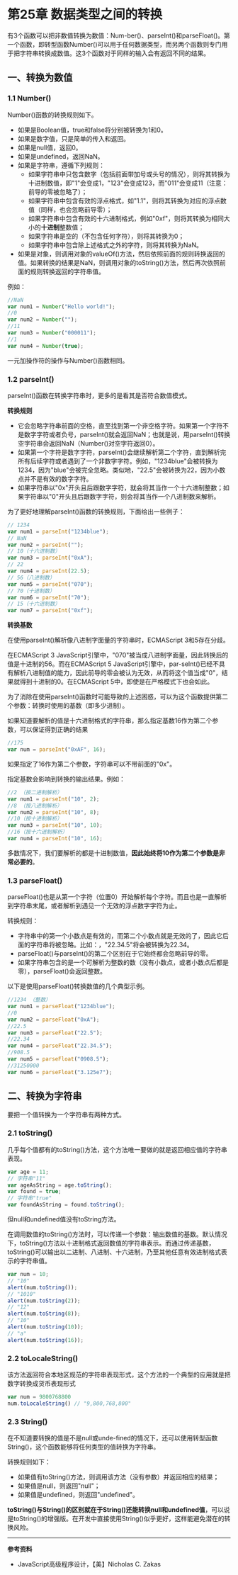 # 第25章 数据类型之间的转换

有3个函数可以把非数值转换为数值：Num-ber\(\)、parseInt\(\)和parseFloat\(\)。第一个函数，即转型函数Number\(\)可以用于任何数据类型，而另两个函数则专门用于把字符串转换成数值。这3个函数对于同样的输入会有返回不同的结果。

## 一、转换为数值

### 1.1 Number\(\)

Number\(\)函数的转换规则如下。

* 如果是Boolean值，true和false将分别被转换为1和0。
* 如果是数字值，只是简单的传入和返回。
* 如果是null值，返回0。
* 如果是undefined，返回NaN。
* 如果是字符串，遵循下列规则：
  * 如果字符串中只包含数字（包括前面带加号或头号的情况），则将其转换为十进制数值，即"1"会变成1，"123"会变成123，而"011"会变成11（注意：前导的零被忽略了）；
  * 如果字符串中包含有效的浮点格式，如"1.1"，则将其转换为对应的浮点数值（同样，也会忽略前导零）；
  * 如果字符串中包含有效的十六进制格式，例如"0xf"，则将其转换为相同大小的**十进制**整数值；
  * 如果字符串是空的（不包含任何字符），则将其转换为0；
  * 如果字符串中包含除上述格式之外的字符，则将其转换为NaN。
* 如果是对象，则调用对象的valueOf\(\)方法，然后依照前面的规则转换返回的值。如果转换的结果是NaN，则调用对象的toString\(\)方法，然后再次依照前面的规则转换返回的字符串值。

例如：

```js
//NaN
var num1 = Number("Hello world!");
//0
var num2 = Number("");
//11
var num3 = Number("000011");
//1
var num4 = Number(true);
```

一元加操作符的操作与Number\(\)函数相同。

### 1.2 parseInt\(\)

parseInt\(\)函数在转换字符串时，更多的是看其是否符合数值模式。

**转换规则**

* 它会忽略字符串前面的空格，直至找到第一个非空格字符。如果第一个字符不是数字字符或者负号，parseInt\(\)就会返回NaN；也就是说，用parseInt\(\)转换空字符串会返回NaN（Number\(\)对空字符返回0）。
* 如果第一个字符是数字字符，parseInt\(\)会继续解析第二个字符，直到解析完所有后续字符或者遇到了一个非数字字符。例如，"1234blue"会被转换为1234，因为"blue"会被完全忽略。类似地，"22.5"会被转换为22，因为小数点并不是有效的数字字符。
* 如果字符串以"0x"开头且后跟数字字符，就会将其当作一个十六进制整数；如果字符串以"0"开头且后跟数字字符，则会将其当作一个八进制数来解析。

为了更好地理解parseInt\(\)函数的转换规则，下面给出一些例子：

```js
// 1234
var num1 = parseInt("1234blue");
// NaN
var num2 = parseInt("");
// 10（十六进制数）
var num3 = parseInt("0xA");
// 22
var num4 = parseInt(22.5);
// 56（八进制数）
var num5 = parseInt("070");
// 70（十进制数）
var num6 = parseInt("70");
// 15（十六进制数）
var num7 = parseInt("0xf");
```

**转换基数**

在使用parseInt\(\)解析像八进制字面量的字符串时，ECMAScript 3和5存在分歧。

在ECMAScript 3 JavaScript引擎中，"070"被当成八进制字面量，因此转换后的值是十进制的56。而在ECMAScript 5 JavaScript引擎中，par-seInt\(\)已经不具有解析八进制值的能力，因此前导的零会被认为无效，从而将这个值当成"0"，结果就得到十进制的0。在ECMAScript 5中，即使是在严格模式下也会如此。

为了消除在使用parseInt\(\)函数时可能导致的上述困惑，可以为这个函数提供第二个参数：转换时使用的基数（即多少进制）。

如果知道要解析的值是十六进制格式的字符串，那么指定基数16作为第二个参数，可以保证得到正确的结果

```js
//175
var num = parseInt("0xAF", 16);
```

如果指定了16作为第二个参数，字符串可以不带前面的"0x"。

指定基数会影响到转换的输出结果。例如：

```js
//2 （按二进制解析）
var num1 = parseInt("10", 2);
//8 （按八进制解析）
var num2 = parseInt("10", 8);
//10（按十进制解析）
var num3 = parseInt("10", 10);
//16（按十六进制解析）
var num4 = parseInt("10", 16);
```

多数情况下，我们要解析的都是十进制数值，**因此始终将10作为第二个参数是非常必要的**。

### 1.3 parseFloat\(\)

parseFloat\(\)也是从第一个字符（位置0）开始解析每个字符。而且也是一直解析到字符串末尾，或者解析到遇见一个无效的浮点数字字符为止。

转换规则：

* 字符串中的第一个小数点是有效的，而第二个小数点就是无效的了，因此它后面的字符串将被忽略。比如：，"22.34.5"将会被转换为22.34。
* parseFloat\(\)与parseInt\(\)的第二个区别在于它始终都会忽略前导的零。
* 如果字符串包含的是一个可解析为整数的数（没有小数点，或者小数点后都是零），parseFloat\(\)会返回整数。

以下是使用parseFloat\(\)转换数值的几个典型示例。

```js
//1234 （整数）
var num1 = parseFloat("1234blue");
//0
var num2 = parseFloat("0xA");
//22.5
var num3 = parseFloat("22.5");
//22.34
var num4 = parseFloat("22.34.5");
//908.5
var num5 = parseFloat("0908.5");
//31250000
var num6 = parseFloat("3.125e7");
```

## 二、转换为字符串

要把一个值转换为一个字符串有两种方式。

### 2.1 toString\(\)

几乎每个值都有的toString\(\)方法，这个方法唯一要做的就是返回相应值的字符串表现。

```js
var age = 11;
// 字符串"11"
var ageAsString = age.toString();
var found = true;
// 字符串"true"
var foundAsString = found.toString();
```

但null和undefined值没有toString方法。

在调用数值的toString\(\)方法时，可以传递一个参数：输出数值的基数。默认情况下，toString\(\)方法以十进制格式返回数值的字符串表示。而通过传递基数，toString\(\)可以输出以二进制、八进制、十六进制，乃至其他任意有效进制格式表示的字符串值。

```js
var num = 10;
// "10"
alert(num.toString());
// "1010"
alert(num.toString(2));
// "12"
alert(num.toString(8));
// "10"
alert(num.toString(10));
// "a"
alert(num.toString(16));
```

### 2.2 toLocaleString\(\)

该方法返回符合本地区规范的字符串表现形式，这个方法的一个典型的应用就是把数字转换成货币表现形式

```js
var num = 9800768800
num.toLocaleString() // "9,800,768,800"
```

### 2.3 String\(\)

在不知道要转换的值是不是null或unde-fined的情况下，还可以使用转型函数String\(\)，这个函数能够将任何类型的值转换为字符串。

转换规则如下：

* 如果值有toString\(\)方法，则调用该方法（没有参数）并返回相应的结果；
* 如果值是null，则返回"null"；
* 如果值是undefined，则返回"undefined"。

**toString\(\)与String\(\)的区别就在于String\(\)还能转换null和undefined值**，可以说是toString\(\)的增强版。在开发中直接使用String\(\)似乎更好，这样能避免潜在的转换风险。

---

**参考资料**

* JavaScript高级程序设计，【美】Nicholas C. Zakas



